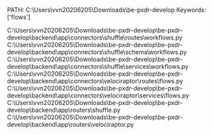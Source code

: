 PATH: C:\Users\vvn20206205\Downloads\be-pxdr-develop
Keywords: ['flows']


C:\Users\vvn20206205\Downloads\be-pxdr-develop\be-pxdr-develop\backend\app\connectors\shuffle\routes\workflows.py
C:\Users\vvn20206205\Downloads\be-pxdr-develop\be-pxdr-develop\backend\app\connectors\shuffle\schema\workflows.py
C:\Users\vvn20206205\Downloads\be-pxdr-develop\be-pxdr-develop\backend\app\connectors\shuffle\services\workflows.py
C:\Users\vvn20206205\Downloads\be-pxdr-develop\be-pxdr-develop\backend\app\connectors\velociraptor\routes\flows.py
C:\Users\vvn20206205\Downloads\be-pxdr-develop\be-pxdr-develop\backend\app\connectors\velociraptor\services\flows.py
C:\Users\vvn20206205\Downloads\be-pxdr-develop\be-pxdr-develop\backend\app\routers\shuffle.py
C:\Users\vvn20206205\Downloads\be-pxdr-develop\be-pxdr-develop\backend\app\routers\velociraptor.py

